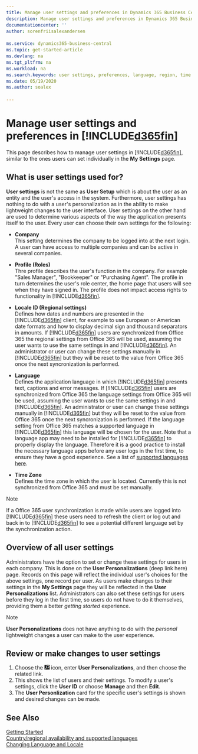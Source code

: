 ```yaml
---
title: Manage user settings and preferences in Dynamics 365 Business Central | Microsoft Docs
description: Manage user settings and preferences in Dynamics 365 Business Central.
documentationcenter: ''
author: sorenfriisalexandersen

ms.service: dynamics365-business-central
ms.topic: get-started-article
ms.devlang: na
ms.tgt_pltfrm: na
ms.workload: na
ms.search.keywords: user settings, preferences, language, region, time zone, regional settings
ms.date: 05/19/2020
ms.author: soalex

---
```

# Manage user settings and preferences in [!INCLUDE[d365fin](includes/d365fin_md.md)]

This page describes how to manage user settings in [!INCLUDE[d365fin](includes/d365fin_md.md)], similar to the ones users can set individually in the **My Settings** page.  

## What is user settings used for?
**User settings** is not the same as **User Setup** which is about the user as an entity and the user's access in the system. Furthermore, user settings has nothing to do with a user's personalization as in the ability to make lightweight changes to the user interface. User settings on the other hand are used to determine various aspects of the way the application presents itself to the user. Every user can choose their own settings for the following:

* **Company**  
This setting determines the company to be logged into at the next login. A user can have access to multiple companies and can be active in several companies.

* **Profile (Roles)**  
Thre profile describes the user's function in the company. For example "Sales Manager", "Bookkeeper" or "Purchasing Agent". The profile in turn determines the user's role center, the home page that users will see when they have signed in. The profile does not impact access rights to functionality in [!INCLUDE[d365fin](includes/d365fin_md.md)]. 

* **Locale ID (Regional settings)**  
Defines how dates and numbers are presented in the [!INCLUDE[d365fin](includes/d365fin_md.md)] client, for example to use European or American date formats and how to display decimal sign and thousand separators in amounts. If [!INCLUDE[d365fin](includes/d365fin_md.md)] users are synchronized from Office 365 the regional settings from Office 365 will be used, assuming the user wants to use the same settings in and [!INCLUDE[d365fin](includes/d365fin_md.md)]. An administrator or user can change these settings manually in [!INCLUDE[d365fin](includes/d365fin_md.md)] but they will be reset to the value from Office 365 once the next syncronization is performed.

 * **Language**  
 Defines the application language in which [!INCLUDE[d365fin](includes/d365fin_md.md)] presents text, captions and error messages. If [!INCLUDE[d365fin](includes/d365fin_md.md)] users are synchronized from Office 365 the language settings from Office 365 will be used, assuming the user wants to use the same settings in and [!INCLUDE[d365fin](includes/d365fin_md.md)]. An administrator or user can change these settings manually in [!INCLUDE[d365fin](includes/d365fin_md.md)] but they will be reset to the value from Office 365 once the next syncronization is performed.
 If the language setting from Office 365 matches a supported language in [!INCLUDE[d365fin](includes/d365fin_md.md)] this language will be chosen for the user. Note that a language app may need to be installed for [!INCLUDE[d365fin](includes/d365fin_md.md)] to properly display the language. Therefore it is a good practice to install the necessary language apps before any user logs in the first time, to ensure they have a good experience. See a list of [supported languages here](https://docs.microsoft.com/en-us/dynamics365/business-central/dev-itpro/compliance/apptest-countries-and-translations). 
  
* **Time Zone**  
Defines the time zone in which the user is located. Currently this is not synchronized from Office 365 and must be set manually.

> [!NOTE]
> If a Office 365 user synchronization is made while users are logged into [!INCLUDE[d365fin](includes/d365fin_md.md)] these users need to refresh the client or log out and back in to [!INCLUDE[d365fin](includes/d365fin_md.md)] to see a potential different language set by the synchronization action.

## Overview of all user settings
Administrators have the option to set or change these settings for users in each company. This is done on the **User Personalizations** (deep link here) page. Records on this page will reflect the individual user's choices for the above settings, one record per user. As users make changes to their settings in the **My Settings** page they will be reflected in the **User Personalizations** list. Administrators can also set these settings for users before they log in the first time, so users do not have to do it themselves, providing them a better *getting started* experience.

> [!NOTE]
> **User Personalizations** does not have anything to do with the *personal* lightweight changes a user can make to the user experience. 

## Review or make changes to user settings

1. Choose the ![Search for Page or Report](media/ui-search/search_small.png "Search for Page or Report icon") icon, enter **User Personalizations**, and then choose the related link.
2. This shows the list of users and their settings. To modify a user's settings, click the **User ID** or choose **Manage** and then **Edit**.
3. The **User Personlization** card for the specific user's settings is shown and desired changes can be made. 

## See Also
[Getting Started](product-get-started.md)  
[Country/regional availability and supported languages](/dynamics365/business-central/dev-itpro/compliance/apptest-countries-and-translations)  
[Changing Language and Locale](about-locale-language.md) 
